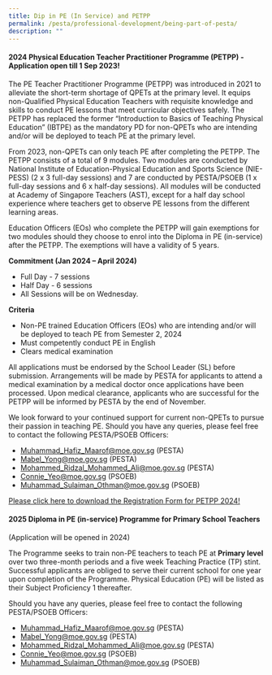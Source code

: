 ```yaml
---
title: Dip in PE (In Service) and PETPP
permalink: /pesta/professional-development/being-part-of-pesta/
description: ""
---
```

####  2024 Physical Education Teacher Practitioner Programme (PETPP) - Application open till 1 Sep 2023!

The PE Teacher Practitioner Programme (PETPP) was introduced in 2021 to alleviate the short-term shortage of QPETs at the primary level. It equips non-Qualified Physical Education Teachers with requisite knowledge and skills to conduct PE lessons that meet curricular objectives safely. The PETPP has replaced the former “Introduction to Basics of Teaching Physical Education” (IBTPE) as the mandatory PD for non-QPETs who are intending and/or will be deployed to teach PE at the primary level.

From 2023, non-QPETs can only teach PE after completing the PETPP. The PETPP consists of a total of 9 modules. Two modules are conducted by National Institute of Education-Physical Education and Sports Science (NIE-PESS) (2 x 3 full-day sessions) and 7 are conducted by PESTA/PSOEB (1 x full-day sessions and 6 x half-day sessions). All modules will be conducted at Academy of Singapore Teachers (AST), except for a half day school experience where teachers get to observe PE lessons from the different learning areas. 

Education Officers (EOs) who complete the PETPP will gain exemptions for two modules should they choose to enrol into the Diploma in PE (in-service) after the PETPP. The exemptions will have a validity of 5 years.

**Commitment (Jan 2024 – April 2024)**

* Full Day - 7 sessions
* Half Day - 6 sessions
* All Sessions will be on Wednesday. 

**Criteria**

*   Non\-PE trained Education Officers (EOs) who are intending and/or will be deployed to teach PE from Semester 2, 2024
*   Must competently conduct PE in English
*   Clears medical examination

All applications must be endorsed by the School Leader (SL) before submission. Arrangements will be made by PESTA for applicants to attend a medical examination by a medical doctor once applications have been processed. Upon medical clearance, applicants who are successful for the PETPP will be informed by PESTA by the end of November.

We look forward to your continued support for current non-QPETs to pursue their passion in teaching PE. Should you have any queries, please feel free to contact the following PESTA/PSOEB Officers:
 
*   Muhammad_Hafiz_Maarof@moe.gov.sg (PESTA)
*   Mabel_Yong@moe.gov.sg (PESTA) 
*   Mohammed_Ridzal_Mohammed_Ali@moe.gov.sg (PESTA) 
*   Connie_Yeo@moe.gov.sg (PSOEB)
*   Muhammad_Sulaiman_Othman@moe.gov.sg (PSOEB)


[Please click here to download the Registration Form for PETPP 2024!](/files/registration%20form%20for%20petpp%202024.pdf)



####  2025 Diploma in PE (in-service) Programme for Primary School Teachers 
(Application will be opened in 2024) 

The Programme seeks to train non-PE teachers to teach PE at **Primary level** over two three-month periods and a five week Teaching Practice (TP) stint. Successful applicants are obliged to serve their current school for one year upon completion of the Programme. Physical Education (PE) will be listed as their Subject Proficiency 1 thereafter.

 Should you have any queries, please feel free to contact the following PESTA/PSOEB Officers:
 
*   Muhammad_Hafiz_Maarof@moe.gov.sg (PESTA)
*   Mabel_Yong@moe.gov.sg (PESTA) 
*   Mohammed_Ridzal_Mohammed_Ali@moe.gov.sg (PESTA) 
*   Connie_Yeo@moe.gov.sg (PSOEB)
*   Muhammad_Sulaiman_Othman@moe.gov.sg (PSOEB)



